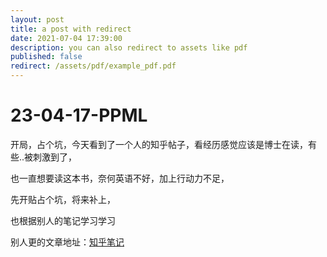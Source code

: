 ```yaml
---
layout: post
title: a post with redirect
date: 2021-07-04 17:39:00
description: you can also redirect to assets like pdf
published: false
redirect: /assets/pdf/example_pdf.pdf
---
```




# 23-04-17-PPML

开局，占个坑，今天看到了一个人的知乎帖子，看经历感觉应该是博士在读，有些..被刺激到了，

也一直想要读这本书，奈何英语不好，加上行动力不足，

先开贴占个坑，将来补上，

也根据别人的笔记学习学习

别人更的文章地址：[知乎笔记](https://zhuanlan.zhihu.com/p/430290722)

